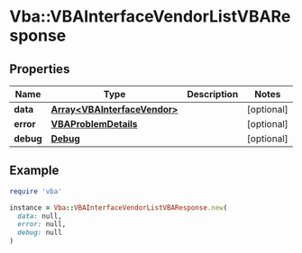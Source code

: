 # Vba::VBAInterfaceVendorListVBAResponse

## Properties

| Name | Type | Description | Notes |
| ---- | ---- | ----------- | ----- |
| **data** | [**Array&lt;VBAInterfaceVendor&gt;**](VBAInterfaceVendor.md) |  | [optional] |
| **error** | [**VBAProblemDetails**](VBAProblemDetails.md) |  | [optional] |
| **debug** | [**Debug**](Debug.md) |  | [optional] |

## Example

```ruby
require 'vba'

instance = Vba::VBAInterfaceVendorListVBAResponse.new(
  data: null,
  error: null,
  debug: null
)
```

